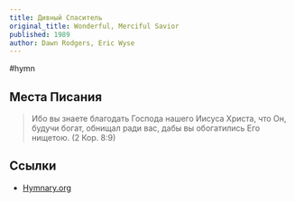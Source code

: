 ```yaml
---
title: Дивный Спаситель
original_title: Wonderful, Merciful Savior
published: 1989
author: Dawn Rodgers, Eric Wyse
---
```

#hymn 

## Места Писания

> Ибо вы знаете благодать Господа нашего Иисуса Христа, что Он, будучи богат, обнищал ради вас, дабы вы обогатились Его нищетою.
> (2 Кор. 8:9)


## Ссылки

- [Hymnary.org](https://hymnary.org/text/wonderful_merciful_savior)


